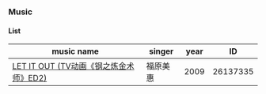 ### Music

#### List

| music name | singer | year | ID         |
| ---------- | ------ | ---- | ---------- |
| [LET IT OUT (TV动画《钢之炼金术师》ED2)](https://music.163.com/song?id=26137335&userid=348406050) | 福原美惠 | 2009 | 26137335 |

